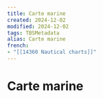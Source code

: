```yaml
---
title: Carte marine
created: 2024-12-02
modified: 2024-12-02
tags: TBSMetadata
alias: Carte marine
french:
- "[[14360 Nautical charts]]"
---
```

# Carte marine
